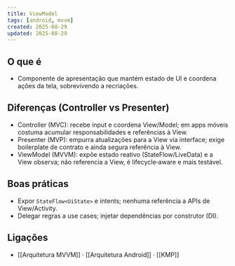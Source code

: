 ```yaml
---
title: ViewModel
tags: [android, mvvm]
created: 2025-08-29
updated: 2025-08-29
---
```


## O que é
- Componente de apresentação que mantém estado de UI e coordena ações da tela, sobrevivendo a recriações.

## Diferenças (Controller vs Presenter)
- Controller (MVC): recebe input e coordena View/Model; em apps móveis costuma acumular responsabilidades e referências à View.
- Presenter (MVP): empurra atualizações para a View via interface; exige boilerplate de contrato e ainda segura referência à View.
- ViewModel (MVVM): expõe estado reativo (StateFlow/LiveData) e a View observa; não referencia a View, é lifecycle‑aware e mais testável.

## Boas práticas
- Expor `StateFlow<UiState>` e intents; nenhuma referência a APIs de View/Activity.
- Delegar regras a use cases; injetar dependências por construtor (DI).

## Ligações
- [[Arquitetura MVVM]] · [[Arquitetura Android]] · [[KMP]]

